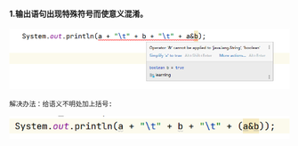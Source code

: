 #### 1.输出语句出现特殊符号而使意义混淆。
![img.png](src%2Fimage%2Fimg.png)

    解决办法：给语义不明处加上括号:

![img_1.png](src%2Fimage%2Fimg_1.png)
